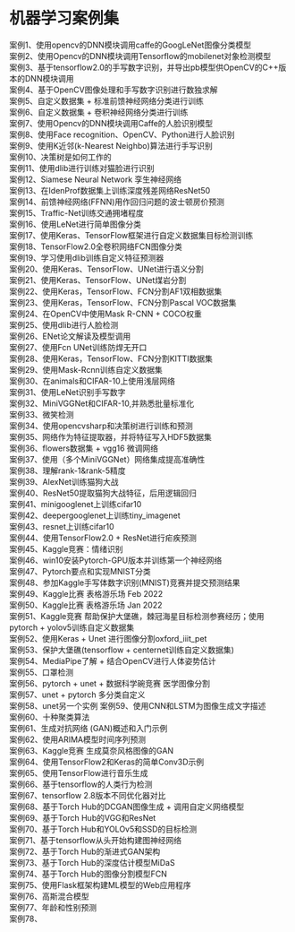 # 机器学习案例集

案例1、使用opencv的DNN模块调用caffe的GoogLeNet图像分类模型  
案例2、使用Opencv的DNN模块调用Tensorflow的mobilenet对象检测模型  
案例3、基于tensorflow2.0的手写数字识别，并导出pb模型供OpenCV的C++版本的DNN模块调用  
案例4、基于OpenCV图像处理和手写数字识别进行数独求解  
案例5、自定义数据集 + 标准前馈神经网络分类进行训练  
案例6、自定义数据集 + 卷积神经网络分类进行训练  
案例7、使用Opencv的DNN模块调用Caffe的人脸识别模型  
案例8、使用Face recognition、OpenCV、Python进行人脸识别  
案例9、使用K近邻(k-Nearest Neighbo)算法进行手写识别  
案例10、决策树是如何工作的  
案例11、使用dlib进行训练对猫脸进行识别  
案例12、Siamese Neural Network 孪生神经网络  
案例13、在IdenProf数据集上训练深度残差网络ResNet50  
案例14、前馈神经网络(FFNN)用作回归问题的波士顿房价预测  
案例15、Traffic-Net训练交通拥堵程度  
案例16、使用LeNet进行简单图像分类  
案例17、使用Keras、TensorFlow框架进行自定义数据集目标检测训练  
案例18、TensorFlow2.0全卷积网络FCN图像分类  
案例19、学习使用dlib训练自定义特征预测器  
案例20、使用Keras、TensorFlow、UNet进行语义分割  
案例21、使用Keras、TensorFlow、UNet煤岩分割  
案例22、使用Keras，TensorFlow、FCN分割AF1双相数据集  
案例23、使用Keras，TensorFlow、FCN分割Pascal VOC数据集  
案例24、在OpenCV中使用Mask R-CNN + COCO权重  
案例25、使用dlib进行人脸检测  
案例26、ENet论文解读及模型调用  
案例27、使用Fcn UNet训练防焊无开口  
案例28、使用Keras，TensorFlow、FCN分割KITTI数据集  
案例29、使用Mask-Rcnn训练自定义数据集  
案例30、在animals和CIFAR-10上使用浅层网络  
案例31、使用LeNet识别手写数字  
案例32、MiniVGGNet和CIFAR-10,并熟悉批量标准化  
案例33、微笑检测  
案例34、使用opencvsharp和决策树进行训练和预测  
案例35、网络作为特征提取器，并将特征写入HDF5数据集  
案例36、flowers数据集 + vgg16 微调网络  
案例37、使用（多个MiniVGGNet）网络集成提高准确性  
案例38、理解rank-1&rank-5精度  
案例39、AlexNet训练猫狗大战  
案例40、ResNet50提取猫狗大战特征，后用逻辑回归  
案例41、minigooglenet上训练cifar10  
案例42、deepergooglenet上训练tiny_imagenet  
案例43、resnet上训练cifar10  
案例44、使用TensorFlow2.0 + ResNet进行疟疾预测  
案例45、Kaggle竞赛：情绪识别  
案例46、win10安装Pytorch-GPU版本并训练第一个神经网络  
案例47、Pytorch要点和实现MNIST分类  
案例48、参加Kaggle手写体数字识别(MNIST)竞赛并提交预测结果  
案例49、Kaggle比赛 表格游乐场 Feb 2022  
案例50、Kaggle比赛 表格游乐场 Jan 2022  
案例51、Kaggle竞赛 帮助保护大堡礁，棘冠海星目标检测参赛经历；使用pytorch + yolov5训练自定义数据集  
案例52、使用Keras + Unet 进行图像分割oxford_iiit_pet  
案例53、保护大堡礁(tensorflow + centernet训练自定义数据集)  
案例54、MediaPipe了解 + 结合OpenCV进行人体姿势估计  
案例55、口罩检测  
案例56、pytorch + unet + 数据科学碗竞赛 医学图像分割  
案例57、unet + pytorch 多分类自定义  
案例58、unet另一个实例 
案例59、使用CNN和LSTM为图像生成文字描述  
案例60、十种聚类算法  
案例61、生成对抗网络 (GAN)概述和入门示例  
案例62、使用ARIMA模型时间序列预测  
案例63、Kaggle竞赛 生成莫奈风格图像的GAN  
案例64、使用TensorFlow2和Keras的简单Conv3D示例  
案例65、使用TensorFlow进行音乐生成  
案例66、基于tensorflow的人类行为检测  
案例67、tensorflow 2.8版本不同优化器对比  
案例68、基于Torch Hub的DCGAN图像生成 + 调用自定义网络模型  
案例69、基于Torch Hub的VGG和ResNet  
案例70、基于Torch Hub和YOLOv5和SSD的目标检测  
案例71、基于tensorflow从头开始构建图神经网络  
案例72、基于Torch Hub的渐进式GAN架构  
案例73、基于Torch Hub的深度估计模型MiDaS  
案例74、基于Torch Hub的图像分割模型FCN  
案例75、使用Flask框架构建ML模型的Web应用程序  
案例76、高斯混合模型  
案例77、年龄和性别预测  
案例78、